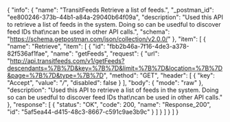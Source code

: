 {
  "info": {
    "name": "TransitFeeds Retrieve a list of feeds.",
    "_postman_id": "ee800246-373b-44b1-a84a-29040b64f09a",
    "description": "Used this API to retrieve a list of feeds in the system. Doing so can be usedful to discover feed IDs that\ncan be used in other API calls.",
    "schema": "https://schema.getpostman.com/json/collection/v2.0.0/"
  },
  "item": [
    {
      "name": "Retrieve",
      "item": [
        {
          "id": "fbb2b46a-7f16-4de3-a378-82f536af1fae",
          "name": "getFeeds",
          "request": {
            "url": "http://api.transitfeeds.com/v1/getFeeds?descendants=%7B%7D&key=%7B%7D&limit=%7B%7D&location=%7B%7D&page=%7B%7D&type=%7B%7D",
            "method": "GET",
            "header": [
              {
                "key": "Accept",
                "value": "*/*",
                "disabled": false
              }
            ],
            "body": {
              "mode": "raw"
            },
            "description": "Used this API to retrieve a list of feeds in the system. Doing so can be usedful to discover feed IDs that\ncan be used in other API calls."
          },
          "response": [
            {
              "status": "OK",
              "code": 200,
              "name": "Response_200",
              "id": "5af5ea44-d415-48c3-8667-c591c9ae3b9c"
            }
          ]
        }
      ]
    }
  ]
}